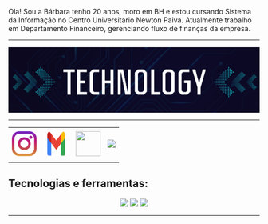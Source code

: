 Ola! Sou a Bárbara tenho 20 anos, moro em BH e estou cursando Sistema da Informação no Centro Universitario Newton Paiva.
Atualmente trabalho em Departamento Financeiro, gerenciando fluxo de finanças da empresa.
<!--- Olá, esse é meu readme, fique à vontade para utilizá-lo como quiser! --> 

-----

<div>
<img align="center" alt="Header" src="https://github.com/barbaraNov/barbaraNov/blob/main/png/header2.png"/>
</div>

-----

<div align="center">
<table>
<tr>
 <td align="center" colspan="11"></td>
</tr> 
<tr>
<td><a href="https://www.instagram.com/barbara_novaiss/?next=%2F" target="_blank"><img src="https://github.com/barbaraNov/barbaraNov/blob/main/png/insta2.png" width="50px" height="50px"/></a>
</td>
<td><a href="mailto:barbaraNov@gmail.com" target="_blank"><img src="https://github.com/barbaraNov/barbaraNov/blob/main/png/png/gmail2.png" width="50px" height="50px"/></a>
</td>
<td><a href="https://github.com/barbaraNov" target="_blank"><img src="https://img.icons8.com/?size=60&id=12599&format=png&color=000000" width="50px" height="50px"/></a>
</td>
<td><a href="https://www.linkedin.com/in/b%C3%A1rbara-leticia-novais-ara%C3%BAjo-b89325276/" target="_blank"><img src="https://img.icons8.com/?size=60&id=8808&format=png&color=000000" height="50px"/></a>
</td>
</tr>
<tr>
 <td align="center" colspan="11"></td>
</tr> 
</table>

</div>
<div align="justify">

<h2>Tecnologias e ferramentas:</h2>
<div align="center">
 <img src="https://img.icons8.com/?size=60&id=13679&format=png&color=000000"></img>
 <img src="https://img.icons8.com/?size=60&id=UFXRpPFebwa2&format=png&color=000000"></img>
 <img src="https://img.icons8.com/?size=60&id=40670&format=png&color=000000"></img>
</div>

-----
